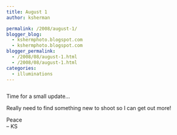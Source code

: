 ```yaml
---
title: August 1
author: ksherman

permalink: /2008/august-1/
blogger_blog:
  - kshermphoto.blogspot.com
  - kshermphoto.blogspot.com
blogger_permalink:
  - /2008/08/august-1.html
  - /2008/08/august-1.html
categories:
  - illuminations
---
```

<a href="http://1.bp.blogspot.com/_HTtVcKQt9f8/SJ5w4QSXkhI/AAAAAAAAA18/IK5zQJGv7bg/s1600-h/August+1-1.jpg"><img style="cursor: pointer;" src="http://1.bp.blogspot.com/_HTtVcKQt9f8/SJ5w4QSXkhI/AAAAAAAAA18/IK5zQJGv7bg/s400/August+1-1.jpg" alt="" id="BLOGGER_PHOTO_ID_5232743928798089746" border="0" /></a>  
<a href="http://3.bp.blogspot.com/_HTtVcKQt9f8/SJ5w4cTlMUI/AAAAAAAAA2E/eYNkGue7zEc/s1600-h/August+1-2.jpg"><img style="cursor: pointer;" src="http://3.bp.blogspot.com/_HTtVcKQt9f8/SJ5w4cTlMUI/AAAAAAAAA2E/eYNkGue7zEc/s400/August+1-2.jpg" alt="" id="BLOGGER_PHOTO_ID_5232743932024402242" border="0" /></a>  
<a href="http://4.bp.blogspot.com/_HTtVcKQt9f8/SJ5w4k_RlOI/AAAAAAAAA2M/sXd9nWTeTQY/s1600-h/August+1-3.jpg"><img style="cursor: pointer;" src="http://4.bp.blogspot.com/_HTtVcKQt9f8/SJ5w4k_RlOI/AAAAAAAAA2M/sXd9nWTeTQY/s400/August+1-3.jpg" alt="" id="BLOGGER_PHOTO_ID_5232743934355150050" border="0" /></a>  
<a href="http://4.bp.blogspot.com/_HTtVcKQt9f8/SJ5wlUreQ1I/AAAAAAAAA1U/ZPOw9YCj7mk/s1600-h/August+1-4.jpg"><img style="cursor: pointer;" src="http://4.bp.blogspot.com/_HTtVcKQt9f8/SJ5wlUreQ1I/AAAAAAAAA1U/ZPOw9YCj7mk/s400/August+1-4.jpg" alt="" id="BLOGGER_PHOTO_ID_5232743603559613266" border="0" /></a>  
<a href="http://1.bp.blogspot.com/_HTtVcKQt9f8/SJ5wldoTVjI/AAAAAAAAA1c/amSPEWda1yw/s1600-h/August+1-5.jpg"><img style="cursor: pointer;" src="http://1.bp.blogspot.com/_HTtVcKQt9f8/SJ5wldoTVjI/AAAAAAAAA1c/amSPEWda1yw/s400/August+1-5.jpg" alt="" id="BLOGGER_PHOTO_ID_5232743605962233394" border="0" /></a>  
<a href="http://4.bp.blogspot.com/_HTtVcKQt9f8/SJ5wll29G0I/AAAAAAAAA1k/Yc5hVw9iKDc/s1600-h/August+1-6.jpg"><img style="cursor: pointer;" src="http://4.bp.blogspot.com/_HTtVcKQt9f8/SJ5wll29G0I/AAAAAAAAA1k/Yc5hVw9iKDc/s400/August+1-6.jpg" alt="" id="BLOGGER_PHOTO_ID_5232743608171174722" border="0" /></a>  
<a href="http://1.bp.blogspot.com/_HTtVcKQt9f8/SJ5wl_s1bII/AAAAAAAAA1s/YKR83hYAlZs/s1600-h/August+1-7.jpg"><img style="cursor: pointer;" src="http://1.bp.blogspot.com/_HTtVcKQt9f8/SJ5wl_s1bII/AAAAAAAAA1s/YKR83hYAlZs/s400/August+1-7.jpg" alt="" id="BLOGGER_PHOTO_ID_5232743615108050050" border="0" /></a>  
<a href="http://2.bp.blogspot.com/_HTtVcKQt9f8/SJ5wl5uqRKI/AAAAAAAAA10/FF1BTOZ_1_U/s1600-h/August+1-8.jpg"><img style="cursor: pointer;" src="http://2.bp.blogspot.com/_HTtVcKQt9f8/SJ5wl5uqRKI/AAAAAAAAA10/FF1BTOZ_1_U/s400/August+1-8.jpg" alt="" id="BLOGGER_PHOTO_ID_5232743613505094818" border="0" /></a>  
<a href="http://1.bp.blogspot.com/_HTtVcKQt9f8/SJ5wSYNbCAI/AAAAAAAAA0s/HQBmoM30avY/s1600-h/August+1-9.jpg"><img style="cursor: pointer;" src="http://1.bp.blogspot.com/_HTtVcKQt9f8/SJ5wSYNbCAI/AAAAAAAAA0s/HQBmoM30avY/s400/August+1-9.jpg" alt="" id="BLOGGER_PHOTO_ID_5232743278089799682" border="0" /></a>  
<a href="http://4.bp.blogspot.com/_HTtVcKQt9f8/SJ5wSgwt7eI/AAAAAAAAA00/c2fFEkeLv5M/s1600-h/August+1-10.jpg"><img style="cursor: pointer;" src="http://4.bp.blogspot.com/_HTtVcKQt9f8/SJ5wSgwt7eI/AAAAAAAAA00/c2fFEkeLv5M/s400/August+1-10.jpg" alt="" id="BLOGGER_PHOTO_ID_5232743280385322466" border="0" /></a>  
<a href="http://3.bp.blogspot.com/_HTtVcKQt9f8/SJ5wS42jgMI/AAAAAAAAA08/aUbji6YgscI/s1600-h/August+1-11.jpg"><img style="cursor: pointer;" src="http://3.bp.blogspot.com/_HTtVcKQt9f8/SJ5wS42jgMI/AAAAAAAAA08/aUbji6YgscI/s400/August+1-11.jpg" alt="" id="BLOGGER_PHOTO_ID_5232743286852255938" border="0" /></a>  
<a href="http://3.bp.blogspot.com/_HTtVcKQt9f8/SJ5wTB0uaOI/AAAAAAAAA1E/5j5lI6t2pno/s1600-h/August+1-12.jpg"><img style="cursor: pointer;" src="http://3.bp.blogspot.com/_HTtVcKQt9f8/SJ5wTB0uaOI/AAAAAAAAA1E/5j5lI6t2pno/s400/August+1-12.jpg" alt="" id="BLOGGER_PHOTO_ID_5232743289260501218" border="0" /></a>  
<a href="http://1.bp.blogspot.com/_HTtVcKQt9f8/SJ5wTE0kQDI/AAAAAAAAA1M/Wcuv999hSZY/s1600-h/August+1-13.jpg"><img style="cursor: pointer;" src="http://1.bp.blogspot.com/_HTtVcKQt9f8/SJ5wTE0kQDI/AAAAAAAAA1M/Wcuv999hSZY/s400/August+1-13.jpg" alt="" id="BLOGGER_PHOTO_ID_5232743290065141810" border="0" /></a>

Time for a small update...

Really need to find something new to shoot so I can get out more!

Peace  
– KS